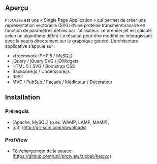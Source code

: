 Aperçu
------------

`ProtView` est une « Single Page Application » qui permet de créer une représentation vectorielle (SVG) d‘une protéine transmembranaire en fonction de paramètres définis par l’utilisateur. Le premier jet est calculé selon un algorithme défini. Le résultat peut-être modifié en interagissant avec la souris directement sur le graphique généré.
L’architecture applicative s’appuie sur :
  *	xfreemwork (PHP 5 / MySQL)
  * jQuery / jQuery SVG / jQWidgets
  * HTML 5 / SVG / Bootstrap CSS
  * Backbone.js / Underscore.js
  * REST
  * MVC / PubSub / Façade / Médiateur / Décorateur


Installation
------------

### Prérequis

  * [Apache, MySQL] (p.ex: WAMP, LAMP, MAMP),
  * [git] (http://git-scm.com/downloads)
  
### ProtView
  * Téléchargemetn de la source (https://github.com/unil/protview/zipball/heigvd)